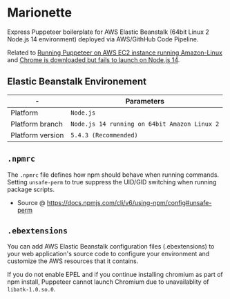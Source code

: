 # Marionette
Express Puppeteer boilerplate for AWS Elastic Beanstalk (64bit Linux 2 Node.js 14 environment) deployed via AWS/GithHub Code Pipeline.

Related to [Running Puppeteer on AWS EC2 instance running Amazon-Linux](https://github.com/puppeteer/puppeteer/blob/main/docs/troubleshooting.md#running-puppeteer-on-aws-ec2-instance-running-amazon-linux) and [Chrome is downloaded but fails to launch on Node.js 14](https://github.com/puppeteer/puppeteer/blob/main/docs/troubleshooting.md#chrome-is-downloaded-but-fails-to-launch-on-nodejs-14).

## Elastic Beanstalk Environement
|-|Parameters|
|-|-|
|Platform|`Node.js`|
|Platform branch|`Node.js 14 running on 64bit Amazon Linux 2`|
|Platform version|`5.4.3 (Recommended)`|

## `.npmrc`
The `.npmrc` file defines how npm should behave when running commands. Setting `unsafe-perm` to true suppress the UID/GID switching when running package scripts.
- Source @ https://docs.npmjs.com/cli/v6/using-npm/config#unsafe-perm

## `.ebextensions`
You can add AWS Elastic Beanstalk configuration files (.ebextensions) to your web application's source code to configure your environment and customize the AWS resources that it contains.

If you do not enable EPEL and if you continue installing chromium as part of npm install, Puppeteer cannot launch Chromium due to unavailablity of `libatk-1.0.so.0`.
